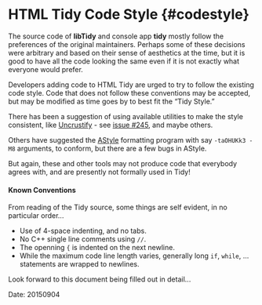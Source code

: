 # HTML Tidy Code Style {#codestyle}

The source code of **libTidy** and console app **tidy** mostly follow the preferences of the original maintainers. Perhaps some of these decisions were arbitrary and based on their sense of aesthetics at the time, but it is good to have all the code looking the same even if it is not exactly what everyone would prefer.

Developers adding code to HTML Tidy are urged to try to follow the existing code style. Code that does not follow these conventions may be accepted, but may be modified as time goes by to best fit the “Tidy Style.”

There has been a suggestion of using available utilities to make the style consistent, like [Uncrustify](https://github.com/uncrustify/uncrustify) - see [issue #245](https://github.com/htacg/tidy-html5/issues/245), and maybe others.

Others have suggested the [AStyle](http://astyle.sourceforge.net/) formatting program with say `-taOHUKk3 -M8` arguments, to conform, but there are a few bugs in AStyle.

But again, these and other tools may not produce code that everybody agrees with, and are presently not formally used in Tidy!

#### Known Conventions

From reading of the Tidy source, some things are self evident,  in no particular order...

 - Use of 4-space indenting, and no tabs.
 - No C++ single line comments using `//`.
 - The openning `{` is indented on the next newline.
 - While the maximum code line length varies, generally long `if`, `while`, ... statements are wrapped to newlines.

Look forward to this document being filled out in detail...

Date: 20150904

